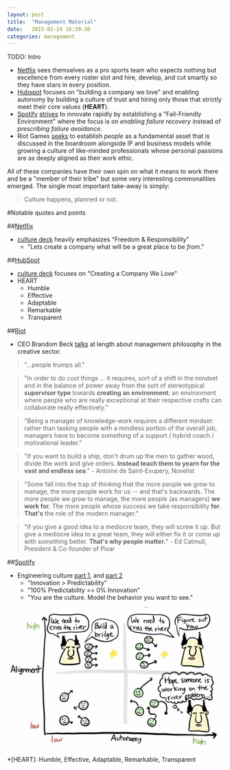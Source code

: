 ```yaml
---
layout: post
title:  "Management Material"
date:   2015-02-24 16:39:30
categories: management
---
```


TODO: Intro 

* [Netflix][netflix_deck] sees themselves as a pro sports team who expects nothing but excellence from every roster slot and hire, develop, and cut smartly so they have stars in every position. 
* [Hubspot][hubspot_deck] focuses on "building a company we love" and enabling autonomy by building a culture of trust and hiring only those that strictly meet their core values (**HEART**). 
* [Spotify][spotify_talk_1] [strives][spotify_talk_2] to innovate rapidly by establishing a "Fail-Friendly Environment" where the focus is on _enabling failure recovery_ instead of _prescribing failure avoidance_. 
* Riot Games [seeks][riot_talk] to establish _people_ as a fundamental asset that is discussed in the boardroom alongside IP and business models while growing a culture of like-minded professionals whose personal passions are as deeply aligned as their work ethic.

All of these companies have their own spin on what it means to work there and be a "member of their tribe" but some very interesting commonalities emerged. The single most important take-away is simply: 

> Culture happens, planned or not.



#Notable quotes and points

##[Netflix][netflix_corp]
* [culture deck][netflix_deck] heavily emphasizes "Freedom & Responsibility"
  * "Lets create a company what will be a great place to be _from_."

##[HubSpot][hubspot_corp]
* [culture deck][hubspot_deck] focuses on "Creating a Company We Love"
* HEART
  * Humble
  * Effective
  * Adaptable
  * Remarkable
  * Transparent

##[Riot][riot_corp]
* CEO Brandom Beck [talks][riot_talk] at length about management philosophy in the creative sector.

> "...people trumps all."

> "In order to do cool things ... it requires, sort of a shift in the mindset and in the balance of power away from the sort of stereotypical **supervisor type** towards **creating an environment**; an environment where people who are really exceptional at their respective crafts can collaborate really effectively."

> "Being a manager of knowledge-work requires a different mindset: rather than tasking people with a mindless portion of the overall job, managers have to become something of a support / hybrid coach / motivational leader."

> "If you want to build a ship, don't drum up the men to gather wood, divide the work and give orders. **Instead teach them to yearn for the vast and endless sea**." - Antoine de Saint-Exupery, Novelist

> "Some fall into the trap of thinking that the more people we grow to manage, the more people work for us -- and that's backwards. The more people we grow to manage, the more people (as managers) **we work for**. The more people whose success we take responsibility **for**. **That's** the role of the modern manager." 

> "If you give a good idea to a mediocre team, they will screw it up. But give a mediocre idea to a great team, they will either fix it or come up with something better. **That's why people matter.**" - Ed Catmull, President & Co-founder of Pixar

##[Spotify][spotify_corp]
* Engineering culture [part 1][spotify_talk_1], and [part 2][spotify_talk_2]
  * "Innovation > Predictability"
  * "100% Predictability == 0% Innovation"
  * "You are the culture. Model the behavior you want to see."

![autonomy](assets/alignmentXautonomy.jpg)

[hubspot_corp]:		http://www.hubspot.com/
[hubspot_deck]:		http://blog.hubspot.com/blog/tabid/6307/bid/34234/The-HubSpot-Culture-Code-Creating-a-Company-We-Love.aspx
[netflix_corp]:		http://www.netflix.com/WiHome
[netflix_deck]:		http://www.slideshare.net/reed2001/culture-1798664
[riot_corp]:		http://www.riotgames.com/
[riot_talk]: 		https://www.youtube.com/watch?feature=player_embedded&v=6PxxExsVA_Y
[spotify_corp]:		https://www.spotify.com/us/
[spotify_talk_1]:	https://labs.spotify.com/2014/03/27/spotify-engineering-culture-part-1/
[spotify_talk_2]:	https://labs.spotify.com/2014/09/20/spotify-engineering-culture-part-2/

*[HEART]:			Humble, Effective, Adaptable, Remarkable, Transparent
